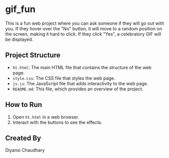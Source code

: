 # gif_fun

This is a fun web project where you can ask someone if they will go out with you. If they hover over the "No" button, it will move to a random position on the screen, making it hard to click. If they click "Yes", a celebratory GIF will be displayed.

## Project Structure

- `ht.html`: The main HTML file that contains the structure of the web page.
- `style.css`: The CSS file that styles the web page.
- `js.js`: The JavaScript file that adds interactivity to the web page.
- `README.md`: This file, which provides an overview of the project.

## How to Run

1. Open `ht.html` in a web browser.
2. Interact with the buttons to see the effects.

## Created By

Diyansi Chaudhary
